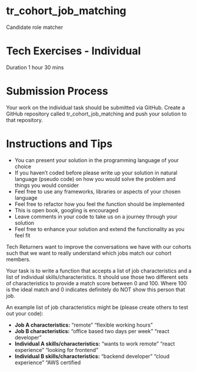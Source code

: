 # tr_cohort_job_matching
Candidate role matcher


# Tech Exercises - Individual
Duration
1 hour 30 mins
# Submission Process
Your work on the individual task should be submitted via GitHub.
Create a GitHub repository called tr_cohort_job_matching and push your solution to that repository.
# Instructions and Tips
* You can present your solution in the programming language of your choice
* If you haven’t coded before please write up your solution in natural language (pseudo code) on how you would solve the problem and
things you would consider
* Feel free to use any frameworks, libraries or aspects of your chosen language
* Feel free to refactor how you feel the function should be implemented
* This is open book, googling is encouraged
* Leave comments in your code to take us on a journey through your solution
* Feel free to enhance your solution and extend the functionality as you feel fit


Tech Returners want to improve the conversations we have with our cohorts such that we want to really understand which jobs match our cohort
members.

Your task is to write a function that accepts a list of job characteristics and a list of individual skills/characteristics. It should use those two
different sets of characteristics to provide a match score between 0 and 100. Where 100 is the ideal match and 0 indicates definitely do NOT
show this person that job.

An example list of job characteristics might be (please create others to test out your code):

* <b>Job A characteristics:</b> “remote” “flexible working hours”
* <b>Job B characteristics:</b> “office based two days per week” “react developer”
* <b>Individual A skills/characteristics:</b> “wants to work remote” “react experience” “looking for frontend”
* <b>Individual B skills/characteristics:</b> “backend developer” “cloud experience” “AWS certified
